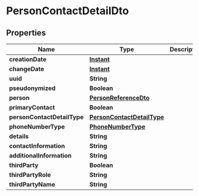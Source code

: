 # PersonContactDetailDto

## Properties
Name | Type | Description | Notes
------------ | ------------- | ------------- | -------------
**creationDate** | [**Instant**](OffsetDateTime.md) |  |  [optional]
**changeDate** | [**Instant**](OffsetDateTime.md) |  |  [optional]
**uuid** | **String** |  |  [optional]
**pseudonymized** | **Boolean** |  |  [optional]
**person** | [**PersonReferenceDto**](PersonReferenceDto.md) |  |  [optional]
**primaryContact** | **Boolean** |  |  [optional]
**personContactDetailType** | [**PersonContactDetailType**](PersonContactDetailType.md) |  |  [optional]
**phoneNumberType** | [**PhoneNumberType**](PhoneNumberType.md) |  |  [optional]
**details** | **String** |  |  [optional]
**contactInformation** | **String** |  |  [optional]
**additionalInformation** | **String** |  |  [optional]
**thirdParty** | **Boolean** |  |  [optional]
**thirdPartyRole** | **String** |  |  [optional]
**thirdPartyName** | **String** |  |  [optional]
